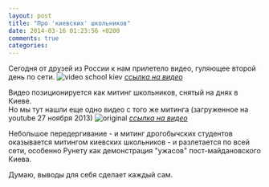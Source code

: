```yaml
---
layout: post
title: "Про 'киевских' школьников"
date: 2014-03-16 01:23:56 +0200
comments: true
categories: 
---
```


Сегодня от друзей из России к нам прилетело видео, гуляющее второй день по сети.
![video school kiev](http://i.imgur.com/qHILiDW.png)
_[cсылка на видео](https://www.youtube.com/watch?v=KrJC6rU9lG0)_

Видео позиционируется как митинг школьников, снятый на днях в Киеве.  
Но мы тут нашли еще одно видео с того же митинга (загруженное на youtube 27 ноября 2013)
![original](http://i.imgur.com/75EBNXL.png)
_[ссылка на видео](https://www.youtube.com/watch?v=Go4Wwjuzm-s)_

Небольшое передергивание - и митинг дрогобычских студентов оказывается митингом киевских школьников - и разлетается по всей сети, особенно Рунету как демонстрация "ужасов" пост-майдановского Киева.

Думаю, выводы для себя сделает каждый сам.


